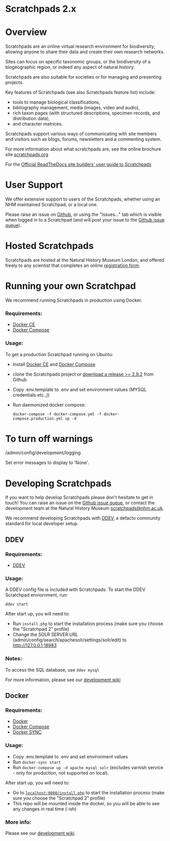 Scratchpads 2.x
===============

# Overview

Scratchpads are an online virtual research environment for biodiversity,
allowing anyone to share their data and create their own research networks.

Sites can focus on specific taxonomic groups, or the biodiversity of a
biogeographic region, or indeed any aspect of natural history. 

Scratchpads are also suitable for societies or for managing and presenting projects. 

Key features of Scratchpads (see also Scratchpads feature list) include: 

- tools to manage biological classifications, 
- bibliography management, media (images, video and audio), 
- rich taxon pages (with structured descriptions, specimen records, and distribution data), 
- and character matrices.

Scratchpads support various ways of communicating with site members and
visitors such as blogs, forums, newsletters and a commenting system.

For more information about what scratchpads are, see the online brochure site [scratchpads.org](https://scratchpads.org)

For the [Official ReadTheDocs site builders' user guide to Scratchpads](https://scratchpads.readthedocs.io/)

# User Support

We offer extensive support to users of the Scratchpads, whether using an NHM maintained Scratchpad, or a local one.

Please raise an issue on [Github](https://github.com/NaturalHistoryMuseum/scratchpads2/issues), or using the "Issues..." tab which is visible when logged in to a Scratchpad (and will post your issue to the [Github issue queue](https://github.com/NaturalHistoryMuseum/scratchpads2/issues)).

# Hosted Scratchpads

Scratchpads are hosted at the Natural History Museum London, and offered freely to
any scientist that completes an online [registration
form](http://get.scratchpads.org).


# Running your own Scratchpad

We recommend running Scratchpads in production using Docker.

### Requirements:

  - [Docker CE](https://docs.docker.com/install/linux/docker-ce/ubuntu/)
  - [Docker Compose](https://docs.docker.com/compose/install/)

### Usage:

To get a production Scratchpad running on Ubuntu:

- Install [Docker CE](https://docs.docker.com/install/linux/docker-ce/ubuntu/) and [Docker Compose](https://docs.docker.com/compose/install/)

- clone the Scratchpads project or [download a release >= 2.9.2](https://github.com/NaturalHistoryMuseum/scratchpads2/releases) from Github

- Copy .env.template to .env and set environment values (MYSQL credentials etc.,))

- Run daemonized docker compose:

    ```docker-compose -f docker-compose.yml -f docker-compose.production.yml up -d```

# To turn off warnings

/admin/config/development/logging

Set error messages to display to 'None'.

# Developing Scratchpads

If you want to help develop Scratchpads please don't hesitate to get in touch! You can raise an issue on the [Github issue queue](https://github.com/NaturalHistoryMuseum/scratchpads2/issues), or contact the development team at the Natural History Museum scratchpads@nhm.ac.uk.

We recommend developing Scratchpads with [DDEV](https://ddev.readthedocs.io/en/stable/), a defacto community standard for local developer setup.

## DDEV

### Requirements:

  - [DDEV](https://ddev.readthedocs.io/en/stable/)

### Usage:

A DDEV config file is included with Scratchpads. To start the DDEV Scratchpad enviornment, run:

```
ddev start
```

After start up, you will need to:

- Run ```install.php``` to start the installation process (make sure you choose the "Scratchpad 2" profile)
- Change the SOLR SERVER URL (admin/config/search/apachesolr/settings/solr/edit) to http://127.0.0.1:18983

### Notes:

To access the SQL database, use ```ddev mysql```

For more information, please see our [development wiki](https://github.com/NaturalHistoryMuseum/scratchpads2/wiki/DDEV)

## Docker

### Requirements:

  - [Docker](https://www.docker.com/)
  - [Docker Compose](https://docs.docker.com/compose/install/)
  - [Docker SYNC](https://docker-sync.readthedocs.io/en/latest/)

### Usage:

- Copy .env.template to .env and set environment values
- Run `docker-sync start`
- Run `docker-compose up -d apache mysql solr` (excludes varnish service - only for production, not supported on local).

After start up, you will need to:

- Go to [`localhost:8080/install.php`](http://localhost:8080/install.php) to start the installation process (make sure you choose the "Scratchpad 2" profile)
- This repo will be mounted inside the docker, so you will be able to see any changes in real time (-ish)

### More info:

Please see our [development wiki](https://github.com/NaturalHistoryMuseum/scratchpads2/wiki/Installing-Scratchpads-with-Docker-Compose).


